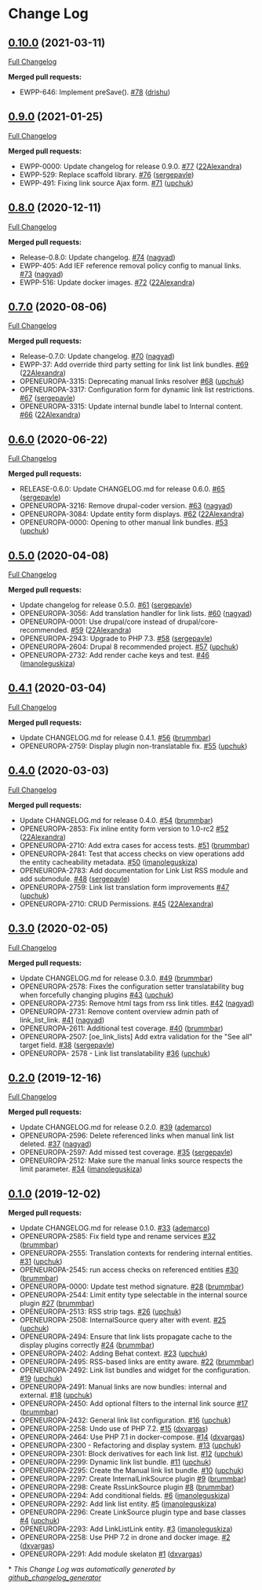 # Change Log

## [0.10.0](https://github.com/openeuropa/oe_link_lists/tree/0.10.0) (2021-03-11)
[Full Changelog](https://github.com/openeuropa/oe_link_lists/compare/0.9.0...0.10.0)

**Merged pull requests:**

- EWPP-646: Implement preSave\(\). [\#78](https://github.com/openeuropa/oe_link_lists/pull/78) ([drishu](https://github.com/drishu))

## [0.9.0](https://github.com/openeuropa/oe_link_lists/tree/0.9.0) (2021-01-25)
[Full Changelog](https://github.com/openeuropa/oe_link_lists/compare/0.8.0...0.9.0)

**Merged pull requests:**

- EWPP-0000: Update changelog for release 0.9.0. [\#77](https://github.com/openeuropa/oe_link_lists/pull/77) ([22Alexandra](https://github.com/22Alexandra))
- EWPP-529: Replace scaffold library. [\#76](https://github.com/openeuropa/oe_link_lists/pull/76) ([sergepavle](https://github.com/sergepavle))
- EWPP-491: Fixing link source Ajax form. [\#71](https://github.com/openeuropa/oe_link_lists/pull/71) ([upchuk](https://github.com/upchuk))

## [0.8.0](https://github.com/openeuropa/oe_link_lists/tree/0.8.0) (2020-12-11)
[Full Changelog](https://github.com/openeuropa/oe_link_lists/compare/0.7.0...0.8.0)

**Merged pull requests:**

- Release-0.8.0: Update changelog. [\#74](https://github.com/openeuropa/oe_link_lists/pull/74) ([nagyad](https://github.com/nagyad))
- EWPP-405: Add IEF reference removal policy config to manual links. [\#73](https://github.com/openeuropa/oe_link_lists/pull/73) ([nagyad](https://github.com/nagyad))
- EWPP-516: Update docker images. [\#72](https://github.com/openeuropa/oe_link_lists/pull/72) ([22Alexandra](https://github.com/22Alexandra))

## [0.7.0](https://github.com/openeuropa/oe_link_lists/tree/0.7.0) (2020-08-06)
[Full Changelog](https://github.com/openeuropa/oe_link_lists/compare/0.6.0...0.7.0)

**Merged pull requests:**

- Release-0.7.0: Update changelog. [\#70](https://github.com/openeuropa/oe_link_lists/pull/70) ([nagyad](https://github.com/nagyad))
- EWPP-37: Add override third party setting for link list link bundles. [\#69](https://github.com/openeuropa/oe_link_lists/pull/69) ([22Alexandra](https://github.com/22Alexandra))
- OPENEUROPA-3315: Deprecating manual links resolver [\#68](https://github.com/openeuropa/oe_link_lists/pull/68) ([upchuk](https://github.com/upchuk))
- OPENEUROPA-3317: Configuration form for dynamic link list restrictions. [\#67](https://github.com/openeuropa/oe_link_lists/pull/67) ([sergepavle](https://github.com/sergepavle))
- OPENEUROPA-3315: Update internal bundle label to Internal content. [\#66](https://github.com/openeuropa/oe_link_lists/pull/66) ([22Alexandra](https://github.com/22Alexandra))

## [0.6.0](https://github.com/openeuropa/oe_link_lists/tree/0.6.0) (2020-06-22)
[Full Changelog](https://github.com/openeuropa/oe_link_lists/compare/0.5.0...0.6.0)

**Merged pull requests:**

- RELEASE-0.6.0: Update CHANGELOG.md for release 0.6.0. [\#65](https://github.com/openeuropa/oe_link_lists/pull/65) ([sergepavle](https://github.com/sergepavle))
- OPENEUROPA-3216: Remove drupal-coder version. [\#63](https://github.com/openeuropa/oe_link_lists/pull/63) ([nagyad](https://github.com/nagyad))
- OPENEUROPA-3084: Update entity form displays. [\#62](https://github.com/openeuropa/oe_link_lists/pull/62) ([22Alexandra](https://github.com/22Alexandra))
- OPENEUROPA-0000: Opening to other manual link bundles. [\#53](https://github.com/openeuropa/oe_link_lists/pull/53) ([upchuk](https://github.com/upchuk))

## [0.5.0](https://github.com/openeuropa/oe_link_lists/tree/0.5.0) (2020-04-08)
[Full Changelog](https://github.com/openeuropa/oe_link_lists/compare/0.4.1...0.5.0)

**Merged pull requests:**

- Update changelog for release 0.5.0. [\#61](https://github.com/openeuropa/oe_link_lists/pull/61) ([sergepavle](https://github.com/sergepavle))
- OPENEUROPA-3056: Add translation handler for link lists. [\#60](https://github.com/openeuropa/oe_link_lists/pull/60) ([nagyad](https://github.com/nagyad))
- OPENEUROPA-0001: Use drupal/core instead of drupal/core-recommended. [\#59](https://github.com/openeuropa/oe_link_lists/pull/59) ([22Alexandra](https://github.com/22Alexandra))
- OPENEUROPA-2943: Upgrade to PHP 7.3. [\#58](https://github.com/openeuropa/oe_link_lists/pull/58) ([sergepavle](https://github.com/sergepavle))
- OPENEUROPA-2604: Drupal 8 recommended project. [\#57](https://github.com/openeuropa/oe_link_lists/pull/57) ([upchuk](https://github.com/upchuk))
- OPENEUROPA-2732: Add render cache keys and test. [\#46](https://github.com/openeuropa/oe_link_lists/pull/46) ([imanoleguskiza](https://github.com/imanoleguskiza))

## [0.4.1](https://github.com/openeuropa/oe_link_lists/tree/0.4.1) (2020-03-04)
[Full Changelog](https://github.com/openeuropa/oe_link_lists/compare/0.4.0...0.4.1)

**Merged pull requests:**

- Update CHANGELOG.md for release 0.4.1. [\#56](https://github.com/openeuropa/oe_link_lists/pull/56) ([brummbar](https://github.com/brummbar))
- OPENEUROPA-2759: Display plugin non-translatable fix. [\#55](https://github.com/openeuropa/oe_link_lists/pull/55) ([upchuk](https://github.com/upchuk))

## [0.4.0](https://github.com/openeuropa/oe_link_lists/tree/0.4.0) (2020-03-03)
[Full Changelog](https://github.com/openeuropa/oe_link_lists/compare/0.3.0...0.4.0)

**Merged pull requests:**

- Update CHANGELOG.md for release 0.4.0. [\#54](https://github.com/openeuropa/oe_link_lists/pull/54) ([brummbar](https://github.com/brummbar))
- OPENEUROPA-2853: Fix inline entity form version to 1.0-rc2 [\#52](https://github.com/openeuropa/oe_link_lists/pull/52) ([22Alexandra](https://github.com/22Alexandra))
- OPENEUROPA-2710: Add extra cases for access tests. [\#51](https://github.com/openeuropa/oe_link_lists/pull/51) ([brummbar](https://github.com/brummbar))
- OPENEUROPA-2841: Test that access checks on view operations add the entity cacheability metadata. [\#50](https://github.com/openeuropa/oe_link_lists/pull/50) ([imanoleguskiza](https://github.com/imanoleguskiza))
- OPENEUROPA-2783: Add documentation for Link List RSS module and add submodule. [\#48](https://github.com/openeuropa/oe_link_lists/pull/48) ([sergepavle](https://github.com/sergepavle))
- OPENEUROPA-2759: Link list translation form improvements [\#47](https://github.com/openeuropa/oe_link_lists/pull/47) ([upchuk](https://github.com/upchuk))
- OPENEUROPA-2710: CRUD Permissions. [\#45](https://github.com/openeuropa/oe_link_lists/pull/45) ([22Alexandra](https://github.com/22Alexandra))

## [0.3.0](https://github.com/openeuropa/oe_link_lists/tree/0.3.0) (2020-02-05)
[Full Changelog](https://github.com/openeuropa/oe_link_lists/compare/0.2.0...0.3.0)

**Merged pull requests:**

- Update CHANGELOG.md for release 0.3.0. [\#49](https://github.com/openeuropa/oe_link_lists/pull/49) ([brummbar](https://github.com/brummbar))
- OPENEUROPA-2578: Fixes the configuration setter translatability bug when forcefully changing plugins [\#43](https://github.com/openeuropa/oe_link_lists/pull/43) ([upchuk](https://github.com/upchuk))
- OPENEUROPA-2735: Remove html tags from rss link titles. [\#42](https://github.com/openeuropa/oe_link_lists/pull/42) ([nagyad](https://github.com/nagyad))
- OPENEUROPA-2731: Remove content overview admin path of link\_list\_link. [\#41](https://github.com/openeuropa/oe_link_lists/pull/41) ([nagyad](https://github.com/nagyad))
- OPENEUROPA-2611: Additional test coverage. [\#40](https://github.com/openeuropa/oe_link_lists/pull/40) ([brummbar](https://github.com/brummbar))
- OPENEUROPA-2507: \[oe\_link\_lists\] Add extra validation for the "See all" target field. [\#38](https://github.com/openeuropa/oe_link_lists/pull/38) ([sergepavle](https://github.com/sergepavle))
- OPENEUROPA- 2578 - Link list translatability [\#36](https://github.com/openeuropa/oe_link_lists/pull/36) ([upchuk](https://github.com/upchuk))

## [0.2.0](https://github.com/openeuropa/oe_link_lists/tree/0.2.0) (2019-12-16)
[Full Changelog](https://github.com/openeuropa/oe_link_lists/compare/0.1.0...0.2.0)

**Merged pull requests:**

- Update CHANGELOG.md for release 0.2.0. [\#39](https://github.com/openeuropa/oe_link_lists/pull/39) ([ademarco](https://github.com/ademarco))
- OPENEUROPA-2596: Delete referenced links when manual link list deleted. [\#37](https://github.com/openeuropa/oe_link_lists/pull/37) ([nagyad](https://github.com/nagyad))
- OPENEUROPA-2597: Add missed test coverage. [\#35](https://github.com/openeuropa/oe_link_lists/pull/35) ([sergepavle](https://github.com/sergepavle))
- OPENEUROPA-2512: Make sure the manual links source respects the limit parameter. [\#34](https://github.com/openeuropa/oe_link_lists/pull/34) ([imanoleguskiza](https://github.com/imanoleguskiza))

## [0.1.0](https://github.com/openeuropa/oe_link_lists/tree/0.1.0) (2019-12-02)
**Merged pull requests:**

- Update CHANGELOG.md for release 0.1.0. [\#33](https://github.com/openeuropa/oe_link_lists/pull/33) ([ademarco](https://github.com/ademarco))
- OPENEUROPA-2585: Fix field type and rename services [\#32](https://github.com/openeuropa/oe_link_lists/pull/32) ([brummbar](https://github.com/brummbar))
- OPENEUROPA-2555: Translation contexts for rendering internal entities. [\#31](https://github.com/openeuropa/oe_link_lists/pull/31) ([upchuk](https://github.com/upchuk))
- OPENEUROPA-2545: run access checks on referenced entities [\#30](https://github.com/openeuropa/oe_link_lists/pull/30) ([brummbar](https://github.com/brummbar))
- OPENEUROPA-0000: Update test method signature. [\#28](https://github.com/openeuropa/oe_link_lists/pull/28) ([brummbar](https://github.com/brummbar))
- OPENEUROPA-2544: Limit entity type selectable in the internal source plugin [\#27](https://github.com/openeuropa/oe_link_lists/pull/27) ([brummbar](https://github.com/brummbar))
- OPENEUROPA-2513: RSS strip tags. [\#26](https://github.com/openeuropa/oe_link_lists/pull/26) ([upchuk](https://github.com/upchuk))
- OPENEUROPA-2508: InternalSource query alter with event. [\#25](https://github.com/openeuropa/oe_link_lists/pull/25) ([upchuk](https://github.com/upchuk))
- OPENEUROPA-2494: Ensure that link lists propagate cache to the display plugins correctly [\#24](https://github.com/openeuropa/oe_link_lists/pull/24) ([brummbar](https://github.com/brummbar))
- OPENEUROPA-2402: Adding Behat context. [\#23](https://github.com/openeuropa/oe_link_lists/pull/23) ([upchuk](https://github.com/upchuk))
- OPENEUROPA-2495: RSS-based links are entity aware. [\#22](https://github.com/openeuropa/oe_link_lists/pull/22) ([brummbar](https://github.com/brummbar))
- OPENEUROPA-2492: Link list bundles and widget for the configuration. [\#19](https://github.com/openeuropa/oe_link_lists/pull/19) ([upchuk](https://github.com/upchuk))
- OPENEUROPA-2491: Manual links are now bundles: internal and external. [\#18](https://github.com/openeuropa/oe_link_lists/pull/18) ([upchuk](https://github.com/upchuk))
- OPENEUROPA-2450: Add optional filters to the internal link source [\#17](https://github.com/openeuropa/oe_link_lists/pull/17) ([brummbar](https://github.com/brummbar))
- OPENEUROPA-2432: General link list configuration. [\#16](https://github.com/openeuropa/oe_link_lists/pull/16) ([upchuk](https://github.com/upchuk))
- OPENEUROPA-2258: Undo use of PHP 7.2. [\#15](https://github.com/openeuropa/oe_link_lists/pull/15) ([dxvargas](https://github.com/dxvargas))
- OPENEUROPA-2464: Use PHP 7.1 in docker-compose. [\#14](https://github.com/openeuropa/oe_link_lists/pull/14) ([dxvargas](https://github.com/dxvargas))
- OPENEUROPA-2300 - Refactoring and display system. [\#13](https://github.com/openeuropa/oe_link_lists/pull/13) ([upchuk](https://github.com/upchuk))
- OPENEUROPA-2301: Block derivatives for each link list. [\#12](https://github.com/openeuropa/oe_link_lists/pull/12) ([upchuk](https://github.com/upchuk))
- OPENEUROPA-2299: Dynamic link list bundle. [\#11](https://github.com/openeuropa/oe_link_lists/pull/11) ([upchuk](https://github.com/upchuk))
- OPENEUROPA-2295: Create the Manual link list bundle. [\#10](https://github.com/openeuropa/oe_link_lists/pull/10) ([upchuk](https://github.com/upchuk))
- OPENEUROPA-2297: Create InternalLinkSource plugin [\#9](https://github.com/openeuropa/oe_link_lists/pull/9) ([brummbar](https://github.com/brummbar))
- OPENEUROPA-2298: Create RssLinkSource plugin [\#8](https://github.com/openeuropa/oe_link_lists/pull/8) ([brummbar](https://github.com/brummbar))
- OPENEUROPA-2294: Add conditional fields. [\#6](https://github.com/openeuropa/oe_link_lists/pull/6) ([imanoleguskiza](https://github.com/imanoleguskiza))
- OPENEUROPA-2292: Add link list entity. [\#5](https://github.com/openeuropa/oe_link_lists/pull/5) ([imanoleguskiza](https://github.com/imanoleguskiza))
- OPENEUROPA-2296: Create LinkSource plugin type and base classes [\#4](https://github.com/openeuropa/oe_link_lists/pull/4) ([upchuk](https://github.com/upchuk))
- OPENEUROPA-2293: Add LinkListLink entity. [\#3](https://github.com/openeuropa/oe_link_lists/pull/3) ([imanoleguskiza](https://github.com/imanoleguskiza))
- OPENEUROPA-2258: Use PHP 7.2 in drone and docker image. [\#2](https://github.com/openeuropa/oe_link_lists/pull/2) ([dxvargas](https://github.com/dxvargas))
- OPENEUROPA-2291: Add module skelaton [\#1](https://github.com/openeuropa/oe_link_lists/pull/1) ([dxvargas](https://github.com/dxvargas))



\* *This Change Log was automatically generated by [github_changelog_generator](https://github.com/skywinder/Github-Changelog-Generator)*